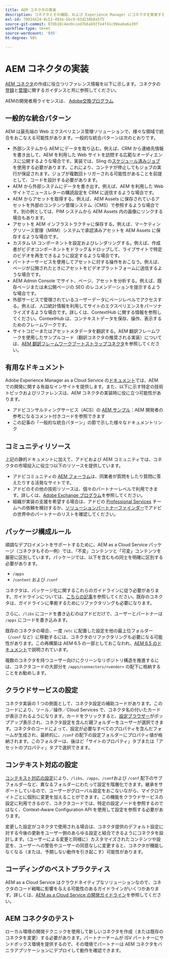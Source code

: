 ```yaml
---
title: AEM コネクタの実装
description: コネクタとその機能、および Experience Manager にコネクタを実装する方法について説明します。
exl-id: 70024424-8c52-493e-bbc9-03d238b8a5f5
source-git-commit: 07db10c4ee9cced7b6a697fe4f41c99eaba6a39f
workflow-type: tm+mt
source-wordcount: '935'
ht-degree: 98%

---
```



AEM コネクタの実装
=============================

[AEM コネクタ](https://www.adobe.io/apis/experiencecloud/aem/aemconnectors.html)の作成に役立つリファレンス情報を以下に示します。コネクタの[登録](submit.md)と[管理](maintain.md)に関するガイダンスと共に参照してください。

AEMの開発者用ライセンスは、 [Adobe交換プログラム](https://partners.adobe.com/exchangeprogram/experiencecloud).

一般的な統合パターン
---------------------------

AEM は最先端の Web エクスペリエンス管理ソリューションで、様々な領域で統合をおこなえる可能性があります。一般的な統合パターンは次のとおりです。

* 外部システムから AEM にデータを取り込む。例えば、CRM から連絡先情報を書き出して、AEM を利用した Web サイトを訪問する広範なオーディエンスに公開するような場合です。実装では、Sling の[スケジュール済みジョブ](https://sling.apache.org/documentation/bundles/apache-sling-eventing-and-job-handling.html#scheduled-jobs)を使用する必要があります。これにより、コンテナが停止してもジョブの実行が保証されます。ジョブが複数回トリガーされる可能性があることを前提として、コードを設計する必要があります。
* AEM から外部システムにデータを書き出す。例えば、AEM を利用した Web サイトでニュースレターの購読設定を CRM に送信するような場合です。
* AEM からアセットを取得する。例えば、AEM Assets に保存されているアセットを外部のコンテンツ管理システム（CMS）で参照するような場合です。別の例としては、PIM システムから AEM Assets 内の画像にリンクする場合もあります。
* アセットを AEM インフラストラクチャに保存する。例えば、マーケティングリソース管理（MRM）システムで承認済みアセットを AEM Assets に保存するような場合です。
* カスタム UI コンポーネントを設定およびレンダリングする。例えば、作成者がビデオコンポーネントをドラッグ＆ドロップして、ライブサイトで特定のビデオを再生できるように設定するような場合です。
* パートナーサービスを使用してアセットに対する操作をおこなう。例えば、ページが公開されたときにアセットをビデオプラットフォームに送信するような場合です。
* AEM Admin Console でサイト、ページ、アセットを分析する。例えば、既存ページまたは未公開ページの SEO のレコメンデーションを提示するような場合です。
* 外部サービスで管理されているユーザーデータにページレベルでアクセスする。例えば、人口統計情報を利用してサイトのエクスペリエンスをパーソナライズするような場合です。詳しくは、ContextHub に関する情報を参照してください。ContextHub は、コンテキストデータを保存、操作、表示するためのフレームワークです。
* サイトコピーまたはアセットメタデータを翻訳する。AEM 翻訳フレームワークを使用したサンプルコード（翻訳コネクタの推奨される実装）については、[AEM 翻訳フレームワークブートストラップコネクタ](https://github.com/Adobe-Marketing-Cloud/aem-translation-framework-bootstrap-connector)を参照してください。


有用なドキュメント
--------------------

Adobe Experience Manager as a Cloud Service の[ドキュメント](../overview/introduction.md)では、AEM での開発に関する有益なインサイトを提供します。また、以下に示す特定の技術トピックおよびリファレンスは、AEM コネクタの実装時に役に立つ可能性があります。

* アドビコンサルティングサービス（ACS）の [AEM サンプル](https://adobe-consulting-services.github.io/acs-aem-samples/)：AEM 開発者の参考になるコメント付きコードを参照できます
* この記事の「一般的な統合パターン」の節で示した様々なドキュメントリンク

コミュニティリソース
--------------------

上記の静的ドキュメントに加えて、アドビおよび AEM コミュニティでは、コネクタの市場投入に役立つ以下のリソースを提供しています。

* アドビコミュニティの [AEM フォーラム](https://help-forums.adobe.com/content/adobeforums/en/experience-manager-forum/adobe-experience-manager.html)は、同業者が質問をしたり質問に答えたりする活発なサイトです。
* アドビのその他の技術リソースは、個々のパートナーレベルで利用できます。詳しくは、[Adobe Exchange プログラム](https://partners.adobe.com/exchangeprogram/experiencecloud)を参照してください。
* 組織が実装の支援を希望する場合は、アドビの [Professional Services](https://www.adobe.com/jp/marketing-cloud/service-support/professional-consulting-training.html) チームへの依頼を検討するか、[ソリューションパートナーファインダー](https://solutionpartners.adobe.com/home/partnerFinder.html)でアドビの世界中のパートナーのリストを確認してください。

パッケージ構成ルール
-----------------------

順調なデプロイメントをサポートするために、AEM as a Cloud Service パッケージ（コネクタもその一例）では、「不変」コンテンツと「可変」コンテンツを厳密に区別しています。パッケージでは、以下を含むもの同士を明確に区別する必要があります。

* `/apps`
* `/content` および `/conf`

コネクタは、パッケージ化に関するこれらのガイドラインに従う必要があります。ガイドラインについては、[こちらの記事](/help/implementing/developing/introduction/aem-project-content-package-structure.md)を参照してください。既存のコネクタは、ガイドラインに準拠するためにリファクタリングも必要になります。

さらに、`/libs` にコードを書き込むのはアドビだけで、ユーザーとパートナーは `/apps` にコードを書き込みます。

既存のコネクタの場合、一度 `/etc` に配置した設定を他の最上位フォルダー（`/conf` など）に移動するには、コネクタのリファクタリングも必要になる可能性があります。この再構築は AEM 6.5 の一部としておこなわれ、[AEM 6.5 のドキュメント](https://experienceleague.adobe.com/docs/experience-manager-65/deploying/restructuring/repository-restructuring.html?lang=ja)で説明されています。

複数のコネクタを持つユーザー向けにクリーンなリポジトリ構造を推進するには、コネクタコードの大部分を `/apps/connectors/<vendor>` の配下に格納することをお勧めします。

クラウドサービスの設定
-----------------------------

コネクタ実装の 1 つの側面として、コネクタ設定の補助コードがあります。このコードにより、ツール／操作／Cloud Services で、コネクタ名の付いたカードが表示されるようになります。カードをクリックすると、[設定ブラウザー](/help/implementing/developing/introduction/configurations.md#using-configuration-browser)がポップアップ表示され、コネクタ設定を含んだ親フォルダーをユーザーが選択できます。コネクタのコードによって、設定が必要なすべてのプロパティを含んだフォームが生成され、最終的に、`/conf` の配下の設定フォルダーにプロパティ値が格納されます。このフォルダーは、後ほど「サイトのプロパティ」タブまたは「アセットのプロパティ」タブで選択できます。


コンテキスト対応の設定
-----------------------------

[コンテキスト対応の設定](https://sling.apache.org/documentation/bundles/context-aware-configuration/context-aware-configuration.html)により、`/libs`、`/apps`、`/conf`および `/conf` 配下のサブフォルダーなど、異なるフォルダーにわたって設定を階層化できます。継承をサポートしているので、ユーザーがグローバル設定をおこないながら、マイクロサイトごとに個別に変更を加えることができます。この機能をクラウドサービスの設定に利用できるので、コネクタコードでは、特定の設定ノードを参照するのではなく、Context-Aware Configuration API を使用して設定を参照する必要があります。

変更した設定がコネクタで使用される場合は、コネクタ提供のデフォルト設定に対する今後の更新をユーザー側のあらゆる設定と結合できるようにコネクタを設計します。（ユーザーによる変更と同様に）カスタマイズされたコンテンツや設定を、ユーザーへの警告やユーザーの同意なしに変更すると、コネクタが機能しなくなる（または、予期しない動作を引き起こす）可能性があります。

コーディングのベストプラクティス
----------------------

AEM as a Cloud Service はクラウドネイティブなソリューションなので、コネクタのコード戦略に影響を与える可能性のあるガイドラインがいくつかあります。詳しくは、[AEM as a Cloud Service の開発ガイドライン](/help/implementing/developing/introduction/development-guidelines.md)を参照してください。

AEM コネクタのテスト
-------------------------

ローカル環境の開発テクニックを使用して新しいコネクタを作成（または既存のコネクタを変更）する必要があります。パートナーチームが ISV パートナーにサンドボックス環境を提供するので、その環境でパートナーは AEM コネクタをバニラアプリケーションにデプロイして動作を確認できます。
